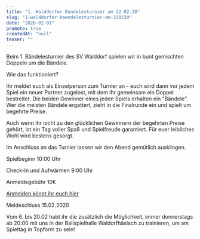 ```yaml
---
title: "1. Walddorfer Bändelesturnier am 22.02.20"
slug: "1-walddorfer-baendelesturnier-am-220220"
date: "2020-02-01"
promote: true
createdAt: "null"
teaser: ""
---
```

Beim 1. Bändelesturnier des SV Walddorf spielen wir in bunt gemischten Doppeln um die Bändele.


Wie das funktioniert?

Ihr meldet euch als Einzelperson zum Turnier an - euch wird dann vor jedem Spiel ein neuer Partner zugelost, mit dem ihr gemeinsam ein Doppel bestreitet. Die beiden Gewinner eines jeden Spiels erhalten ein "Bändele". Wer die meisten Bändele ergattert, zieht in die Finalrunde ein und spielt um begehrte Preise.

Auch wenn ihr nicht zu den glücklichen Gewinnern der begehrten Preise gehört, ist ein Tag voller Spaß und Spielfreude garantiert. Für euer leibliches Wohl wird bestens gesorgt.

Im Anschluss an das Turnier lassen wir den Abend gemütlich ausklingen.

Spielbeginn 10:00 Uhr

Check-In und Aufwärmen 9:00 Uhr

Anmeldegebühr 10€

<a href="mailto:baendelesturnier@svwalddorf.de">Anmelden könnt ihr euch hier</a>

Meldeschluss 15.02.2020

Vom 6. bis 20.02 habt ihr die zusätzlich die Möglichkeit, immer donnerstags ab 20:00 mit uns in der Ballspielhalle Waldorfhäslach zu trainieren, um am Spieltag in Topform zu sein!
